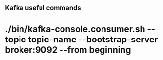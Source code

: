 ## Kafka useful commands
# ./bin/kafka-console.consumer.sh --topic topic-name --bootstrap-server broker:9092 --from beginning

